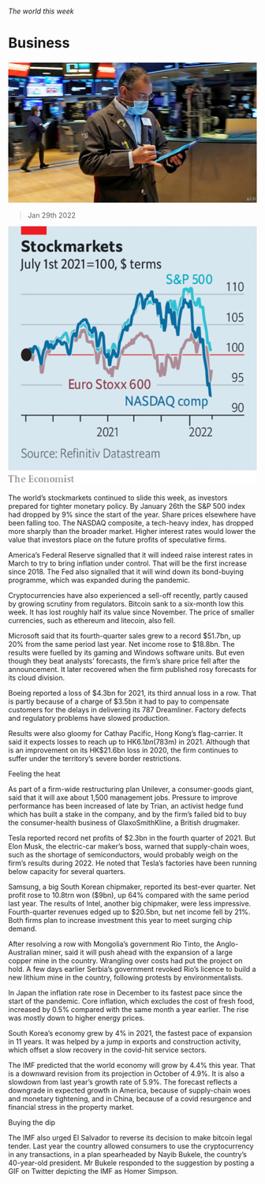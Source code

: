 ###### The world this week

# Business 

#####  

![image](images/20220129_wwp501.jpg) 

> Jan 29th 2022 

![image](images/20220129_WWC123.png) 


The world’s stockmarkets continued to slide this week, as investors prepared for tighter monetary policy. By January 26th the S&amp;P 500 index had dropped by 9% since the start of the year. Share prices elsewhere have been falling too. The NASDAQ composite, a tech-heavy index, has dropped more sharply than the broader market. Higher interest rates would lower the value that investors place on the future profits of speculative firms.


America’s Federal Reserve signalled that it will indeed raise interest rates in March to try to bring inflation under control. That will be the first increase since 2018. The Fed also signalled that it will wind down its bond-buying programme, which was expanded during the pandemic.

Cryptocurrencies have also experienced a sell-off recently, partly caused by growing scrutiny from regulators. Bitcoin sank to a six-month low this week. It has lost roughly half its value since November. The price of smaller currencies, such as ethereum and litecoin, also fell.

Microsoft said that its fourth-quarter sales grew to a record $51.7bn, up 20% from the same period last year. Net income rose to $18.8bn. The results were fuelled by its gaming and Windows software units. But even though they beat analysts’ forecasts, the firm’s share price fell after the announcement. It later recovered when the firm published rosy forecasts for its cloud division.

Boeing reported a loss of $4.3bn for 2021, its third annual loss in a row. That is partly because of a charge of $3.5bn it had to pay to compensate customers for the delays in delivering its 787 Dreamliner. Factory defects and regulatory problems have slowed production.

Results were also gloomy for Cathay Pacific, Hong Kong’s flag-carrier. It said it expects losses to reach up to HK$6.1bn ($783m) in 2021. Although that is an improvement on its HK$21.6bn loss in 2020, the firm continues to suffer under the territory’s severe border restrictions.

Feeling the heat

As part of a firm-wide restructuring plan Unilever, a consumer-goods giant, said that it will axe about 1,500 management jobs. Pressure to improve performance has been increased of late by Trian, an activist hedge fund which has built a stake in the company, and by the firm’s failed bid to buy the consumer-health business of GlaxoSmithKline, a British drugmaker.

Tesla reported record net profits of $2.3bn in the fourth quarter of 2021. But Elon Musk, the electric-car maker’s boss, warned that supply-chain woes, such as the shortage of semiconductors, would probably weigh on the firm’s results during 2022. He noted that Tesla’s factories have been running below capacity for several quarters.

Samsung, a big South Korean chipmaker, reported its best-ever quarter. Net profit rose to 10.8trn won ($9bn), up 64% compared with the same period last year. The results of Intel, another big chipmaker, were less impressive. Fourth-quarter revenues edged up to $20.5bn, but net income fell by 21%. Both firms plan to increase investment this year to meet surging chip demand.

After resolving a row with Mongolia’s government Rio Tinto, the Anglo-Australian miner, said it will push ahead with the expansion of a large copper mine in the country. Wrangling over costs had put the project on hold. A few days earlier Serbia’s government revoked Rio’s licence to build a new lithium mine in the country, following protests by environmentalists.

In Japan the inflation rate rose in December to its fastest pace since the start of the pandemic. Core inflation, which excludes the cost of fresh food, increased by 0.5% compared with the same month a year earlier. The rise was mostly down to higher energy prices.

South Korea’s economy grew by 4% in 2021, the fastest pace of expansion in 11 years. It was helped by a jump in exports and construction activity, which offset a slow recovery in the covid-hit service sectors.

The IMF predicted that the world economy will grow by 4.4% this year. That is a downward revision from its projection in October of 4.9%. It is also a slowdown from last year’s growth rate of 5.9%. The forecast reflects a downgrade in expected growth in America, because of supply-chain woes and monetary tightening, and in China, because of a covid resurgence and financial stress in the property market.

Buying the dip

The IMF also urged El Salvador to reverse its decision to make bitcoin legal tender. Last year the country allowed consumers to use the cryptocurrency in any transactions, in a plan spearheaded by Nayib Bukele, the country’s 40-year-old president. Mr Bukele responded to the suggestion by posting a GIF on Twitter depicting the IMF as Homer Simpson.

